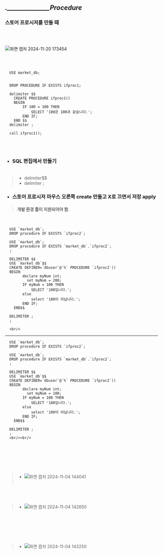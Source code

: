 
<br/><br/><br/>
 ##  ***.______________Procedure*** 
### 스토어 프로시저를 만들 때 
<br/><br/>
 
![화면 캡처 2024-11-20 173454](https://github.com/user-attachments/assets/61556f7c-452d-41e4-ab73-0bf26e9a4843)

<br/><br/>

      USE market_db;
      
      
      DROP PROCEDURE IF EXISTS ifproc1;
      
      delimiter $$
      	CREATE PROCEDURE ifproc1()
      	BEGIN
      		IF 100 = 100 THEN
      			SELECT '100은 100과 같습니다.';
      		END IF;
      	END $$
      delimiter ;
      
      call ifproc1();

<br/><br/>

* ### SQL 편집에서 만들기 <br/><br/>
>*  delimiter$$<br/>
>*  delimiter ;

* ### 스토어 프로시저 마우스 오른쪽 create 만들고  X로 끄면서 저장 apply 
> ####  개발 환경 툴이 지원되어야 함.

<br/>
      
      USE `market_db`;
      DROP procedure IF EXISTS `ifproc2`;
      
      USE `market_db`;
      DROP procedure IF EXISTS `market_db`.`ifproc2`;
      ;
      
      DELIMITER $$
      USE `market_db`$$
      CREATE DEFINER=`dbuser`@`%` PROCEDURE `ifproc2`()
      BEGIN
      		declare myNum int;
              set myNum = 200;
      		IF myNum = 100 THEN
      			SELECT '100입니다.';
      		else
      			select '100이 아닙니다.';
      		END IF;
      	END$$
      
      DELIMITER ;
      ;

      <br/>
 -------------------------------------------     


      USE `market_db`;
      DROP procedure IF EXISTS `ifproc2`;
      
      USE `market_db`;
      DROP procedure IF EXISTS `market_db`.`ifproc2`;
      ;
      
      DELIMITER $$
      USE `market_db`$$
      CREATE DEFINER=`dbuser`@`%` PROCEDURE `ifproc2`()
      BEGIN
      		declare myNum int;
              set myNum = 100;
      		IF myNum = 100 THEN
      			SELECT '100입니다.';
      		else
      			select '100이 아닙니다.';
      		END IF;
      	END$$
      
      DELIMITER ;
      ;
      <br/><br/>



<br/><br/>


<br/><br/>



>* ![화면 캡처 2024-11-04 144041](https://github.com/user-attachments/assets/4de6ca10-b686-4996-b519-7b6ce3d018e3)
<br/><br/>


<br/><br/>
>* ![화면 캡처 2024-11-04 142650](https://github.com/user-attachments/assets/6fea189d-81ef-45e4-b7a1-fc0b59826430)

<br/><br/>


<br/><br/>
>* ![화면 캡처 2024-11-04 143250](https://github.com/user-attachments/assets/3e2a2758-5dcb-4ec1-8423-b4903e3e53a8)



<br/><br/>
